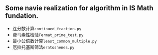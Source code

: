## Some navie realization for algorithm in IS Math fundation.
- 连分数计算`continued_fraction.py`
- 费马素性检验`Fermat_prime_test.py`
- 最小公倍数计算`least_common_multiple.py`
- 厄拉托塞斯筛法`eratoshenes.py`